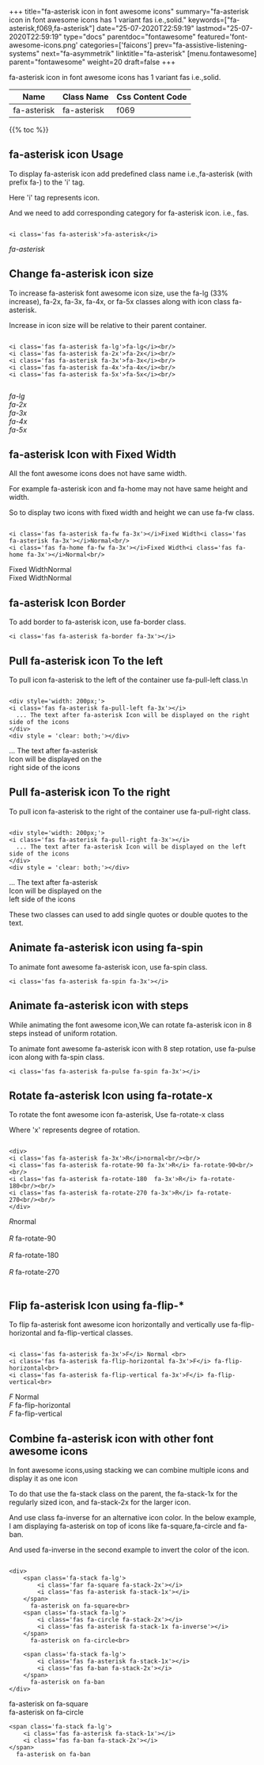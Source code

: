 +++
title="fa-asterisk icon in font awesome icons"
summary="fa-asterisk icon in font awesome icons has 1 variant fas i.e.,solid."
keywords=["fa-asterisk,f069,fa-asterisk"]
date="25-07-2020T22:59:19"
lastmod="25-07-2020T22:59:19"
type="docs"
parentdoc="fontawesome"
featured='font-awesome-icons.png'
categories=['faicons']
prev="fa-assistive-listening-systems"
next="fa-asymmetrik"
linktitle="fa-asterisk"
[menu.fontawesome]
parent="fontawesome"
weight=20
draft=false
+++


fa-asterisk icon in font awesome icons has 1 variant fas i.e.,solid.

<div class='table-responsive'><table class='table'><thead><tr><th>Name</th><th>Class Name</th><th>Css Content Code</th></tr></thead><tbody><tr><td>fa-asterisk</td><td>fa-asterisk</td><td>f069</td></tr></tbody></table></div>


{{% toc %}}


## fa-asterisk icon Usage

To display fa-asterisk icon add predefined class name i.e.,fa-asterisk (with prefix fa-) to the 'i' tag.

Here 'i' tag represents icon.

And we need to add corresponding category for fa-asterisk icon. i.e., fas.


```

<i class='fas fa-asterisk'>fa-asterisk</i>
```

<i class='fas fa-asterisk'>fa-asterisk</i>




## Change fa-asterisk icon size
To increase fa-asterisk font awesome icon size, use the fa-lg (33% increase), fa-2x, fa-3x, fa-4x, or fa-5x classes along with icon class fa-asterisk.

Increase in icon size will be relative to their parent container. 

```

<i class='fas fa-asterisk fa-lg'>fa-lg</i><br/>
<i class='fas fa-asterisk fa-2x'>fa-2x</i><br/>
<i class='fas fa-asterisk fa-3x'>fa-3x</i><br/>
<i class='fas fa-asterisk fa-4x'>fa-4x</i><br/>
<i class='fas fa-asterisk fa-5x'>fa-5x</i><br/>
            
```

<i class='fas fa-asterisk fa-lg'>fa-lg</i><br/>
<i class='fas fa-asterisk fa-2x'>fa-2x</i><br/>
<i class='fas fa-asterisk fa-3x'>fa-3x</i><br/>
<i class='fas fa-asterisk fa-4x'>fa-4x</i><br/>
<i class='fas fa-asterisk fa-5x'>fa-5x</i><br/>
            



## fa-asterisk Icon with Fixed Width 

All the font awesome icons does not have same width.

For example fa-asterisk icon and fa-home may not have same height and width.

So to display two icons with fixed width and height we can use fa-fw class.


```

<i class='fas fa-asterisk fa-fw fa-3x'></i>Fixed Width<i class='fas fa-asterisk fa-3x'></i>Normal<br/>
<i class='fas fa-home fa-fw fa-3x'></i>Fixed Width<i class='fas fa-home fa-3x'></i>Normal<br/>
```

<i class='fas fa-asterisk fa-fw fa-3x'></i>Fixed Width<i class='fas fa-asterisk fa-3x'></i>Normal<br/>
<i class='fas fa-home fa-fw fa-3x'></i>Fixed Width<i class='fas fa-home fa-3x'></i>Normal<br/>



## fa-asterisk Icon Border 

To add border to fa-asterisk icon, use fa-border class.


```
<i class='fas fa-asterisk fa-border fa-3x'></i>

```
<i class='fas fa-asterisk fa-border fa-3x'></i>





## Pull fa-asterisk icon To the left

To pull icon fa-asterisk to the left of the container use fa-pull-left class.\n

```

<div style='width: 200px;'>
<i class='fas fa-asterisk fa-pull-left fa-3x'></i>
  ... The text after fa-asterisk Icon will be displayed on the right side of the icons
</div>
<div style = 'clear: both;'></div>
```

<div style='width: 200px;'>
<i class='fas fa-asterisk fa-pull-left fa-3x'></i>
  ... The text after fa-asterisk Icon will be displayed on the right side of the icons
</div>
<div style = 'clear: both;'></div>




## Pull fa-asterisk icon To the right
To pull icon fa-asterisk to the right of the container use fa-pull-right class.

```

<div style='width: 200px;'>
<i class='fas fa-asterisk fa-pull-right fa-3x'></i>
  ... The text after fa-asterisk Icon will be displayed on the left side of the icons
</div>
<div style = 'clear: both;'></div>
```

<div style='width: 200px;'>
<i class='fas fa-asterisk fa-pull-right fa-3x'></i>
  ... The text after fa-asterisk Icon will be displayed on the left side of the icons
</div>
<div style = 'clear: both;'></div>

These two classes can used to add single quotes or double quotes to the text.


## Animate fa-asterisk icon using fa-spin
To animate font awesome fa-asterisk icon, use fa-spin class.

```
<i class='fas fa-asterisk fa-spin fa-3x'></i>
```
<i class='fas fa-asterisk fa-spin fa-3x'></i>




## Animate fa-asterisk icon with steps
While animating the font awesome icon,We can rotate fa-asterisk icon in 8 steps instead of uniform rotation.

To animate font awesome fa-asterisk icon with 8 step rotation, use fa-pulse icon along with fa-spin class.


```
<i class='fas fa-asterisk fa-pulse fa-spin fa-3x'></i>

```
<i class='fas fa-asterisk fa-pulse fa-spin fa-3x'></i>





## Rotate fa-asterisk Icon using fa-rotate-x
To rotate the font awesome icon fa-asterisk, Use fa-rotate-x class

Where 'x' represents degree of rotation.


```

<div>
<i class='fas fa-asterisk fa-3x'>R</i>normal<br/><br/>
<i class='fas fa-asterisk fa-rotate-90 fa-3x'>R</i> fa-rotate-90<br/><br/> 
<i class='fas fa-asterisk fa-rotate-180  fa-3x'>R</i> fa-rotate-180<br/><br/> 
<i class='fas fa-asterisk fa-rotate-270 fa-3x'>R</i> fa-rotate-270<br/><br/>
</div>
```

<div>
<i class='fas fa-asterisk fa-3x'>R</i>normal<br/><br/>
<i class='fas fa-asterisk fa-rotate-90 fa-3x'>R</i> fa-rotate-90<br/><br/> 
<i class='fas fa-asterisk fa-rotate-180  fa-3x'>R</i> fa-rotate-180<br/><br/> 
<i class='fas fa-asterisk fa-rotate-270 fa-3x'>R</i> fa-rotate-270<br/><br/>
</div>




## Flip fa-asterisk Icon using fa-flip-*
To flip fa-asterisk font awesome icon horizontally and vertically use fa-flip-horizontal and fa-flip-vertical classes. 

```

<i class='fas fa-asterisk fa-3x'>F</i> Normal <br>
<i class='fas fa-asterisk fa-flip-horizontal fa-3x'>F</i> fa-flip-horizontal<br>
<i class='fas fa-asterisk fa-flip-vertical fa-3x'>F</i> fa-flip-vertical<br>
```

<i class='fas fa-asterisk fa-3x'>F</i> Normal <br>
<i class='fas fa-asterisk fa-flip-horizontal fa-3x'>F</i> fa-flip-horizontal<br>
<i class='fas fa-asterisk fa-flip-vertical fa-3x'>F</i> fa-flip-vertical<br>




## Combine fa-asterisk icon with other font awesome icons
In font awesome icons,using stacking we can combine multiple icons and display it as one icon 

To do that use the fa-stack class on the parent, the fa-stack-1x for the regularly sized icon, and fa-stack-2x for the larger icon.

And use class fa-inverse for an alternative icon color. 
In the below example, I am displaying fa-asterisk on top of icons like fa-square,fa-circle and fa-ban.

And used fa-inverse in the second example to invert the color of the icon.

```

<div>
    <span class='fa-stack fa-lg'>
        <i class='far fa-square fa-stack-2x'></i>
        <i class='fas fa-asterisk fa-stack-1x'></i>
    </span>
      fa-asterisk on fa-square<br>
    <span class='fa-stack fa-lg'>
        <i class='fas fa-circle fa-stack-2x'></i>
        <i class='fas fa-asterisk fa-stack-1x fa-inverse'></i>
    </span>
      fa-asterisk on fa-circle<br>

    <span class='fa-stack fa-lg'>
        <i class='fas fa-asterisk fa-stack-1x'></i>
        <i class='fas fa-ban fa-stack-2x'></i>
    </span>
      fa-asterisk on fa-ban
</div>
```

<div>
    <span class='fa-stack fa-lg'>
        <i class='far fa-square fa-stack-2x'></i>
        <i class='fas fa-asterisk fa-stack-1x'></i>
    </span>
      fa-asterisk on fa-square<br>
    <span class='fa-stack fa-lg'>
        <i class='fas fa-circle fa-stack-2x'></i>
        <i class='fas fa-asterisk fa-stack-1x fa-inverse'></i>
    </span>
      fa-asterisk on fa-circle<br>

    <span class='fa-stack fa-lg'>
        <i class='fas fa-asterisk fa-stack-1x'></i>
        <i class='fas fa-ban fa-stack-2x'></i>
    </span>
      fa-asterisk on fa-ban
</div>







